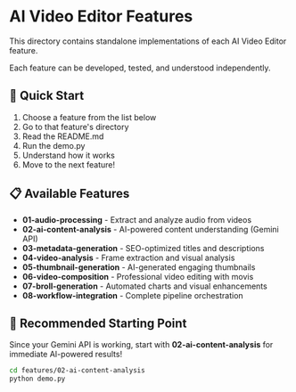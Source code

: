 # AI Video Editor Features

This directory contains standalone implementations of each AI Video Editor feature.

Each feature can be developed, tested, and understood independently.

## 🎯 Quick Start

1. Choose a feature from the list below
2. Go to that feature's directory
3. Read the README.md
4. Run the demo.py
5. Understand how it works
6. Move to the next feature!

## 📋 Available Features

- **01-audio-processing** - Extract and analyze audio from videos
- **02-ai-content-analysis** - AI-powered content understanding (Gemini API)
- **03-metadata-generation** - SEO-optimized titles and descriptions  
- **04-video-analysis** - Frame extraction and visual analysis
- **05-thumbnail-generation** - AI-generated engaging thumbnails
- **06-video-composition** - Professional video editing with movis
- **07-broll-generation** - Automated charts and visual enhancements
- **08-workflow-integration** - Complete pipeline orchestration

## 🚀 Recommended Starting Point

Since your Gemini API is working, start with **02-ai-content-analysis** for immediate AI-powered results!

```bash
cd features/02-ai-content-analysis
python demo.py
```